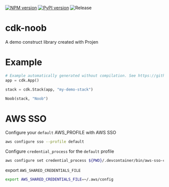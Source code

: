 [![NPM version](https://badge.fury.io/js/cdk-bar.svg)](https://badge.fury.io/js/cdk-noob)
[![PyPI version](https://badge.fury.io/py/cdk-bar.svg)](https://badge.fury.io/py/cdk-noob)
![Release](https://github.com/bgreengo/cdk-noob/workflows/Release/badge.svg)

# cdk-noob

A demo construct library created with Projen

# Example

```python
# Example automatically generated without compilation. See https://github.com/aws/jsii/issues/826
app = cdk.App()

stack = cdk.Stack(app, "my-demo-stack")

Noob(stack, "Noob")
```

# AWS SSO

Configure your `default` AWS_PROFILE with AWS SSO

```sh
aws configure sso --profile default
```

Configure `credential_process` for the `default` profile

```sh
aws configure set credential_process ${PWD}/.devcontainer/bin/aws-sso-credential-process
```

export `AWS_SHARED_CREDENTIALS_FILE`

```sh
export AWS_SHARED_CREDENTIALS_FILE=~/.aws/config
```
